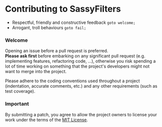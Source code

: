 # Contributing to SassyFilters


* Respectful, friendly and constructive feedback `goto welcome;`
* Arrogant, troll behaviours `goto fail;`

### Welcome
Opening an issue before a pull request is preferred.  
**Please ask first** before embarking on any significant pull request (e.g.
implementing features, refactoring code, ...),
otherwise you risk spending a lot of time working on something that the
project's developers might not want to merge into the project.

Please adhere to the coding conventions used throughout a project (indentation,
accurate comments, etc.) and any other requirements (such as test coverage).

### Important
By submitting a patch, you agree to allow the project owners to
license your work under the terms of the [MIT License](LICENSE).
